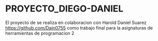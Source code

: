 # PROYECTO_DIEGO-DANIEL
El proyecto de se realiza en colaboracion con Harold Daniel Suarez https://github.com/Dain0755 como trabajo final para la asignaturas de herramientas de programacion 2
